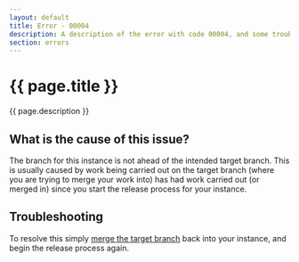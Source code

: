```yaml
---
layout: default
title: Error - 00004
description: A description of the error with code 00004, and some trouble shooting steps.
section: errors
---
```


# {{ page.title }}
{{ page.description }}

## What is the cause of this issue?
The branch for this instance is not ahead of the intended target branch. 
This is usually caused by work being carried out on the target branch (where you are trying to merge your work into) has had work carried out 
(or merged in) since you start the release process for your instance.


## Troubleshooting
To resolve this simply [merge the target branch](/documentation/instance/github.html#merging-in-branches) back into your instance, and begin the release process again. 